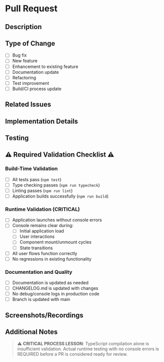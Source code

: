 # Pull Request

## Description
<!-- Provide a clear description of the changes in this PR -->

## Type of Change
- [ ] Bug fix
- [ ] New feature
- [ ] Enhancement to existing feature
- [ ] Documentation update
- [ ] Refactoring
- [ ] Test improvement
- [ ] Build/CI process update

## Related Issues
<!-- Reference any related issues (e.g., "Fixes #123") -->

## Implementation Details
<!-- Briefly explain your implementation approach -->

## Testing
<!-- Describe the testing performed to validate changes -->

## ⚠️ Required Validation Checklist ⚠️

### Build-Time Validation
- [ ] All tests pass (`npm test`)
- [ ] Type checking passes (`npm run typecheck`)
- [ ] Linting passes (`npm run lint`)
- [ ] Application builds successfully (`npm run build`)

### Runtime Validation (CRITICAL)
- [ ] Application launches without console errors
- [ ] Console remains clear during:
  - [ ] Initial application load
  - [ ] User interactions
  - [ ] Component mount/unmount cycles
  - [ ] State transitions
- [ ] All user flows function correctly
- [ ] No regressions in existing functionality

### Documentation and Quality
- [ ] Documentation is updated as needed
- [ ] CHANGELOG.md is updated with changes
- [ ] No debug/console logs in production code
- [ ] Branch is updated with main

## Screenshots/Recordings
<!-- If applicable, add screenshots or recordings to help explain the changes -->

## Additional Notes
<!-- Any additional information reviewers should know -->

> ⚠️ **CRITICAL PROCESS LESSON**: TypeScript compilation alone is insufficient validation. Actual runtime testing with no console errors is REQUIRED before a PR is considered ready for review.